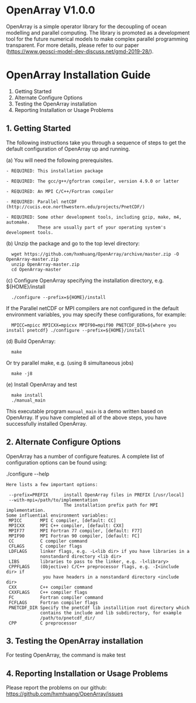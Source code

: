 # OpenArray V1.0.0
OpenArray is a simple operator library for the decoupling of ocean modelling and parallel computing. The library is promoted as a development tool for the future numerical models to make complex parallel programming transparent. For more details, please refer to our paper (https://www.geosci-model-dev-discuss.net/gmd-2019-28/).

# OpenArray Installation Guide

1.  Getting Started
2.  Alternate Configure Options
3.  Testing the OpenArray installation
4.  Reporting Installation or Usage Problems


## 1. Getting Started

The following instructions take you through a sequence of steps to get the default configuration of OpenArray up and running.

(a) You will need the following prerequisites.

    - REQUIRED: This installation package

    - REQUIRED: The gcc/g++/gfortran compiler, version 4.9.0 or latter

    - REQUIRED: An MPI C/C++/Fortran compiler

    - REQUIRED: Parallel netCDF (http://cucis.ece.northwestern.edu/projects/PnetCDF/)

    - REQUIRED: Some other development tools, including gzip, make, m4, automake.
                These are usually part of your operating system's development tools.

(b) Unzip the package and go to the top level directory:

      wget https://github.com/hxmhuang/OpenArray/archive/master.zip -O OpenArray-master.zip
      unzip OpenArray-master.zip
      cd OpenArray-master

(c) Configure OpenArray specifying the installation directory, e.g. ${HOME}/install 

      ./configure --prefix=${HOME}/install

   If the Parallel netCDF or MPI compilers are not configured in the default
   environment variables, you may specify these configurations, for example:

      MPICC=mpicc MPICXX=mpicxx MPIF90=mpif90 PNETCDF_DIR=${where you install pnetcdf} ./configure --prefix=${HOME}/install

(d) Build OpenArray:

      make

   Or try parallel make, e.g. (using 8 simultaneous jobs)

      make -j8

(e) Install OpenArray and test

      make install
      ./manual_main

   This executable program `manual_main` is a demo written based on OpenArray.
   If you have completed all of the above steps, you have successfully installed OpenArray.


## 2. Alternate Configure Options

OpenArray has a number of configure features.  A complete list of configuration
options can be found using:

   ./configure --help

    Here lists a few important options:

     --prefix=PREFIX      install OpenArray files in PREFIX [/usr/local]
     --with-mpi=/path/to/implementation
                          The installation prefix path for MPI implementation.
    Some influential environment variables:
     MPICC       MPI C compiler, [default: CC]
     MPICXX      MPI C++ compiler, [default: CXX]
     MPIF77      MPI Fortran 77 compiler, [default: F77]
     MPIF90      MPI Fortran 90 compiler, [default: FC]
     CC          C compiler command
     CFLAGS      C compiler flags
     LDFLAGS     linker flags, e.g. -L<lib dir> if you have libraries in a
                 nonstandard directory <lib dir>
     LIBS        libraries to pass to the linker, e.g. -l<library>
     CPPFLAGS    (Objective) C/C++ preprocessor flags, e.g. -I<include dir> if
                  you have headers in a nonstandard directory <include dir>
     CXX         C++ compiler command
     CXXFLAGS    C++ compiler flags
     FC          Fortran compiler command
     FCFLAGS     Fortran compiler flags
     PNETCDF_DIR Specify the pnetCdf lib installition root directory which
                 contains the include and lib subdirectory, for example
                 /path/to/pnetcdf_dir/
     CPP         C preprocessor


## 3. Testing the OpenArray installation

For testing OpenArray, the command is
     make test


## 4. Reporting Installation or Usage Problems

Please report the problems on our github: https://github.com/hxmhuang/OpenArray/issues



